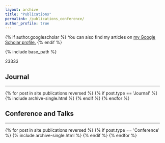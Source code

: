 ```yaml
---
layout: archive
title: "Publications"
permalink: /publications_conference/
author_profile: true
---
```


{% if author.googlescholar %}
  You can also find my articles on <u><a href="{{author.googlescholar}}">my Google Scholar profile</a>.</u>
{% endif %}

{% include base_path %}

23333
<div><h2> Journal </h2></div>
<hr style="border-color:black;">
{% for post in site.publications reversed %}
  {% if post.type == 'Journal' %}
    {% include archive-single.html %}
  {% endif %}
{% endfor %}

<div><h2> Conference and Talks </h2> </div>
<hr style="border-color:black;">
{% for post in site.publications reversed %}
  {% if post.type == 'Conference' %}
    {% include archive-single.html %}
  {% endif %}
{% endfor %}
